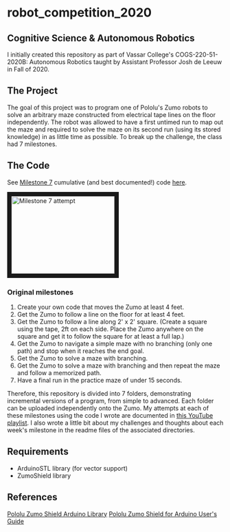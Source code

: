 # robot_competition_2020

## Cognitive Science & Autonomous Robotics
I initially created this repository as part of Vassar College's COGS-220-51-2020B: Autonomous Robotics taught by Assistant Professor Josh de Leeuw in Fall of 2020.

## The Project
The goal of this project was to program one of Pololu's Zumo robots to solve an arbitrary maze constructed from electrical tape lines on the floor independently.  The robot was allowed to have a first untimed run to map out the maze and required to solve the maze on its second run (using its stored knowledge) in as little time as possible.  To break up the challenge, the class had 7 milestones.

## The Code
See [Milestone 7](https://github.com/kdpatters/robot_competition_2020/tree/master/milestone_7) cumulative (and best documented!) code [here](https://github.com/kdpatters/robot_competition_2020/tree/master/milestone_7).

<a href="https://www.youtube.com/playlist?list=PL_vwT-3yRaUgX_wOFEYApaCMzTHfuzczx
" target="_blank"><img src="http://img.youtube.com/vi/eu42vbh9r0s/0.jpg" 
alt="Milestone 7 attempt" width="240" height="180" border="10" /></a>

### Original milestones
1. Create your own code that moves the Zumo at least 4 feet.
2. Get the Zumo to follow a line on the floor for at least 4 feet.
3. Get the Zumo to follow a line along 2' x 2' square. (Create a square using the tape, 2ft on each side. Place the Zumo anywhere on the square and get it to follow the square for at least a full lap.)
4. Get the Zumo to navigate a simple maze with no branching (only one path) and stop when it reaches the end goal.
5. Get the Zumo to solve a maze with branching.
6. Get the Zumo to solve a maze with branching and then repeat the maze and follow a memorized path.
7. Have a final run in the practice maze of under 15 seconds.

Therefore, this repository is divided into 7 folders, demonstrating incremental versions of a program, from simple to advanced.  Each folder can be uploaded independently onto the Zumo.  My attempts at each of these milestones using the code I wrote are documented in [this YouTube playlist](https://www.youtube.com/playlist?list=PL_vwT-3yRaUgX_wOFEYApaCMzTHfuzczx).  I also wrote a little bit about my challenges and thoughts about each week's milestone in the readme files of the associated directories.

## Requirements
- ArduinoSTL library (for vector support)
- ZumoShield library

## References
[Pololu Zumo Shield Arduino Library](https://pololu.github.io/zumo-shield-arduino-library/)
[Pololu Zumo Shield for Arduino User's Guide](https://www.pololu.com/docs/0J57)
